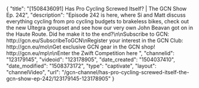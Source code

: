 {
    "title": "[1508436091] Has Pro Cycling Screwed Itself? | The GCN Show Ep. 242",
    "description": "Episode 242 is here, where Si and Matt discuss everything cycling from pro cycling budgets to brakeless bikes, check out the new Ultegra groupset and see how our very own John Beavan got on in the Haute Route. Did he make it to the end?\n\nSubscribe to GCN: http:\/\/gcn.eu\/SubscribeToGCN\nRegister your interest in the GCN Club: http:\/\/gcn.eu\/mo\nGet exclusive GCN gear in the GCN shop! http:\/\/gcn.eu\/mp\n\nEnter the Zwift Competition here ",
    "channelid": "123179145",
    "videoid": "123178905",
    "date_created": "1504037410",
    "date_modified": "1508373172",
    "type": "captivate",
    "layout": "channelVideo",
    "url": "\/gcn-channel\/has-pro-cycling-screwed-itself-the-gcn-show-ep-242\/123179145-123178905"
}